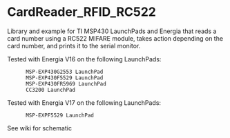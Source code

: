 # CardReader_RFID_RC522
Library and example for TI MSP430 LaunchPads and Energia that reads a card number using a RC522 MIFARE module, takes action depending on the card number, and prints it to the serial monitor.

Tested with Energia V16 on the following LaunchPads:

          MSP-EXP430G2553 LaunchPad
          MSP-EXP430F5529 LaunchPad
          MSP-EXP430FR5969 LaunchPad
          CC3200 LaunchPad

Tested with Energia V17 on the following LaunchPads:

          MSP-EXPF5529 LaunchPad

See wiki for schematic
